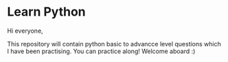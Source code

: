 # Learn Python

Hi everyone,

This repository will contain python basic to advancce level questions which I have been practising. You can practice along! Welcome aboard :)

